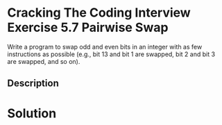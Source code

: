 # Cracking The Coding Interview Exercise 5.7 Pairwise Swap

Write a program to swap odd and even bits in an integer with as few instructions as
possible (e.g., bit 13 and bit 1 are swapped, bit 2 and bit 3 are swapped, and so on).

## Description


# Solution
